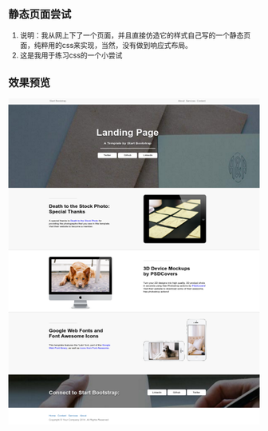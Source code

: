 ## 静态页面尝试
1. 说明：我从网上下了一个页面，并且直接仿造它的样式自己写的一个静态页面，纯粹用的css来实现，当然，没有做到响应式布局。
2. 这是我用于练习css的一个小尝试

## 效果预览
![](./screenshot/displaypng) 